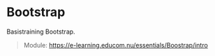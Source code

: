 # Bootstrap 

Basistraining Bootstrap. 

> Module: https://e-learning.educom.nu/essentials/Boostrap/intro